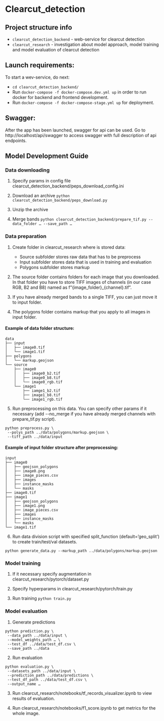 # Clearcut_detection  

## Project structure info
 * `clearcut_detection_backend` - web-service for clearcut detection
 * `clearcut_research` - investigation about model approach, model training and model evaluation of clearcut detection
 
 ## Launch requirements:  
To start a wev-service, do next:
* `cd clearcut_detection_backend/`  
* Run `docker-compose -f docker-compose.dev.yml up` in order to run docker for backend and frontend development.  
* Run `docker-compose -f docker-compose-stage.yml up` for deployment.

## Swagger:  
After the app has been launched, swagger for api can be used. Go to http://localhost/api/swagger to access swagger with full description of api endpoints.

## Model Development Guide
### Data downloading
1) Specify params in config file clearcut_detection_backend/peps_download_config.ini

2) Download an archive `python clearcut_detection_backend/peps_download.py`

3) Unzip the archive

4) Merge bands `python clearcut_detection_backend/prepare_tif.py --data_folder … --save_path …`

### Data preparation
1) Create folder in clearcut_research where is stored data:
   * Source subfolder stores raw data that has to be preprocess
   * Input subfolder stores data that is used in training and evaluation
   * Polygons subfolder stores markup

2) The source folder contains folders for each image that you downloaded. In that folder you have to store TIFF images of channels (in our case RGB, B2 and B8) named as f”{image_folder}\_{channel}.tif”.

3) If you have already merged bands to a single TIFF, you can just move it to input folder.

4) The polygons folder contains markup that you apply to all images in input folder.

#### Example of data folder structure:
```
data
├── input
│   ├── image0.tif
│   └── image1.tif
├── polygons
│   └── markup.geojson
└── source
    ├── image0
    │   ├── image0_b2.tif
    │   ├── image0_b8.tif
    │   └── image0_rgb.tif
    └── image1
        ├── iamge1_b2.tif
        ├── image1_b8.tif
        └── image1_rgb.tif
```
5) Run preprocessing on this data. You can specify other params if it necessary (add --no_merge if you have already merged channels with prepare_tif.py script).
```
python preprocess.py \
 --polys_path ../data/polygons/markup.geojson \
 --tiff_path ../data/input
```

#### Example of input folder structure after preprocessing:
```
input
├── image0
│   ├── geojson_polygons
│   ├── image0.png
│   ├── image_pieces.csv
│   ├── images
│   ├── instance_masks
│   └── masks
├── image0.tif
├── image1
│   ├── geojson_polygons
│   ├── image1.png
│   ├── image_pieces.csv
│   ├── images
│   ├── instance_masks
│   └── masks
└── image1.tif
```
6) Run data division script with specified split_function (default=’geo_split’) to create train/test/val datasets.
```
python generate_data.py --markup_path ../data/polygons/markup.geojson
```

### Model training
1) If it necessary specify augmentation in clearcut_research/pytorch/dataset.py

2) Specify hyperparams in clearcut_research/pytorch/train.py

3) Run training `python train.py`

### Model evaluation
1) Generate predictions 
```
python prediction.py \
 --data_path ../data/input \
 --model_weights_path … \
 --test_df ../data/test_df.csv \
 --save_path ../data
```  
2) Run evaluation
```
python evaluation.py \
 --datasets_path ../data/input \
 --prediction_path ../data/predictions \
 --test_df_path ../data/test_df.csv \
 --output_name …
```
3) Run clearcut_research/notebooks/tf_records_visualizer.ipynb to view results of evaluation.

4) Run clearcut_research/notebooks/f1_score.ipynb to get metrics for the whole image.
